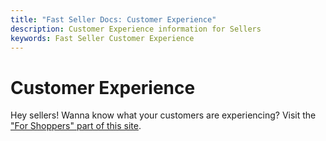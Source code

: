 ```yaml
---
title: "Fast Seller Docs: Customer Experience"
description: Customer Experience information for Sellers
keywords: Fast Seller Customer Experience
---
```


# Customer Experience

Hey sellers! Wanna know what your customers are experiencing? Visit the ["For Shoppers" part of this site](/developer-portal/for-shoppers/features/).
